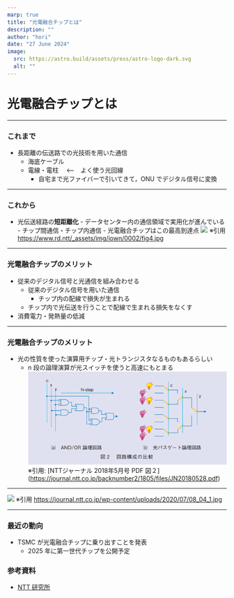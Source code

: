 ```yaml
---
marp: true
title: "光電融合チップとは"
description: ""
author: "hori"
date: "27 June 2024"
image:
  src: https://astro.build/assets/press/astro-logo-dark.svg
  alt: ""
---
```


# 光電融合チップとは

---

### これまで

- 長距離の伝送路での光技術を用いた通信
  - 海底ケーブル
  - 電線・電柱 　<--　よく使う光回線
    - 自宅まで光ファイバーで引いてきて，ONU でデジタル信号に変換

---

### これから

- 光伝送経路の**短距離化** - データセンター内の通信領域で実用化が進んでいる - チップ間通信・チップ内通信 - 光電融合チップはこの最高到達点
  ![](https://www.rd.ntt/_assets/img/iown/0002/fig4.jpg)
  ※引用 https://www.rd.ntt/_assets/img/iown/0002/fig4.jpg

---

### 光電融合チップのメリット

- 従来のデジタル信号と光通信を組み合わせる
  - 従来のデジタル信号を用いた通信
    - チップ内の配線で損失が生まれる
  - チップ内で光伝送を行うことで配線で生まれる損失をなくす
- 消費電力・発熱量の低減

---

### 光電融合チップのメリット

- 光の性質を使った演算用チップ・光トランジスタなるものもあるらしい
  - n 段の論理演算が光スイッチを使うと高速にもとまる
![](image-1.png)
※引用: [NTTジャーナル 2018年5月号 PDF 図２] (https://journal.ntt.co.jp/backnumber2/1805/files/JN20180528.pdf)

---

![](https://journal.ntt.co.jp/wp-content/uploads/2020/07/08_04_1.jpg)
※引用 https://journal.ntt.co.jp/wp-content/uploads/2020/07/08_04_1.jpg

---

### 最近の動向

- TSMC が光電融合チップに乗り出すことを発表
  - 2025 年に第一世代チップを公開予定

### 参考資料

- [NTT 研究所](https://www.rd.ntt/iown/0002.html)
